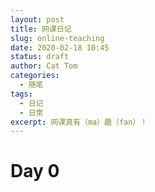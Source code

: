 ```yaml
---
layout: post
title: 网课日记
slug: online-teaching
date: 2020-02-18 10:45
status: draft
author: Cat Tom
categories: 
  - 随笔
tags: 
  - 日记
  - 日常
excerpt: 网课真有（ma）趣（fan）！
---
```

# Day 0

